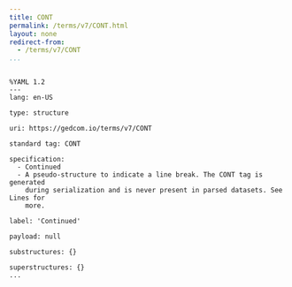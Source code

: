 ```yaml
---
title: CONT
permalink: /terms/v7/CONT.html
layout: none
redirect-from:
  - /terms/v7/CONT
...
```


```

%YAML 1.2
---
lang: en-US

type: structure

uri: https://gedcom.io/terms/v7/CONT

standard tag: CONT

specification:
  - Continued
  - A pseudo-structure to indicate a line break. The CONT tag is generated
    during serialization and is never present in parsed datasets. See Lines for
    more.

label: 'Continued'

payload: null

substructures: {}

superstructures: {}
...

```
